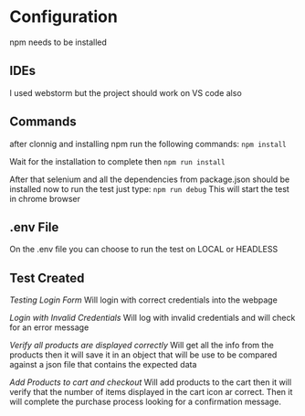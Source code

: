 # Configuration

npm needs to be installed 

## IDEs
I used webstorm but the project should work on VS code also

## Commands
after clonnig and installing npm run the following commands:
`npm install`

Wait for the installation to complete then
`npm run install`

After that selenium and all the dependencies from package.json should be installed
now  to run the test just type:
`npm run debug`
This will start the test in chrome browser

## .env File
On the .env file you can choose to run the test on LOCAL or HEADLESS

## Test Created
*Testing Login Form*
Will login with correct credentials into the webpage 

*Login with Invalid Credentials*
Will log with invalid credentials and will check for an error message

*Verify all products are displayed correctly*
Will get all the info from the products then it will save it in an object that will be use to be compared against a json file that contains the expected data

*Add Products to cart and checkout*
Will add products to the cart then it will verify that the number of items displayed in the cart icon ar correct. Then it will complete the purchase process looking for a confirmation message.



